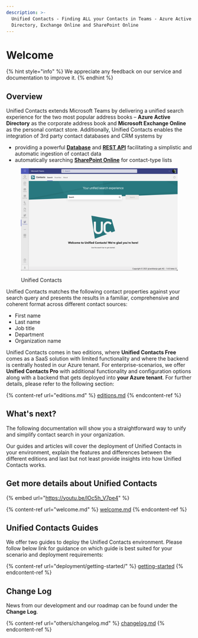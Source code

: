 ```yaml
---
description: >-
  Unified Contacts - Finding ALL your Contacts in Teams - Azure Active
  Directory, Exchange Online and SharePoint Online
---
```


# Welcome

{% hint style="info" %}
We appreciate any feedback on our service and documentation to improve it.
{% endhint %}

## Overview

Unified Contacts extends Microsoft Teams by delivering a unified search experience for the two most popular address books – **Azure Active Directory** as the corporate address book and **Microsoft Exchange Online** as the personal contact store. Additionally, Unified Contacts enables the integration of 3rd party contact databases and CRM systems by

* providing a powerful [**Database**](advanced-configuration/uc-database/) and [**REST API**](advanced-configuration/uc-database/crud-operations-with-rest-api.md) facilitating a simplistic and automatic ingestion of contact data
* automatically searching [**SharePoint Online**](advanced-configuration/sharepoint-online-lists.md) for contact-type lists

<figure><img src=".gitbook/assets/image (17) (1).png" alt=""><figcaption><p>Unified Contacts</p></figcaption></figure>

Unified Contacts matches the following contact properties against your search query and presents the results in a familiar, comprehensive and coherent format across different contact sources:

* First name
* Last name
* Job title
* Department
* Organization name&#x20;

Unified Contacts comes in two editions, where **Unified Contacts Free** comes as a SaaS solution with limited functionality and where the backend is centrally hosted in our Azure tenant. For enterprise-scenarios, we offer **Unified Contacts Pro** with additional functionality and configuration options along with a backend that gets deployed into **your Azure tenant**. For further details, please refer to the following section:

{% content-ref url="editions.md" %}
[editions.md](editions.md)
{% endcontent-ref %}

## What's next?

The following documentation will show you a straightforward way to unify and simplify contact  search in your organization.&#x20;

Our guides and articles will cover the deployment of Unified Contacts in your environment, explain the features and differences between the different editions and last but not least provide insights into how Unified Contacts works.

## Get more details about Unified Contacts

{% embed url="https://youtu.be/lOc5h_V7pe4" %}

{% content-ref url="welcome.md" %}
[welcome.md](welcome.md)
{% endcontent-ref %}

## Unified Contacts Guides

We offer two guides to deploy the Unified Contacts environment. Please follow below link for guidance on which guide is best suited for your scenario and deployment requirements:

{% content-ref url="deployment/getting-started/" %}
[getting-started](deployment/getting-started/)
{% endcontent-ref %}

## Change Log

News from our development and our roadmap can be found under the **Change Log**.

{% content-ref url="others/changelog.md" %}
[changelog.md](others/changelog.md)
{% endcontent-ref %}
